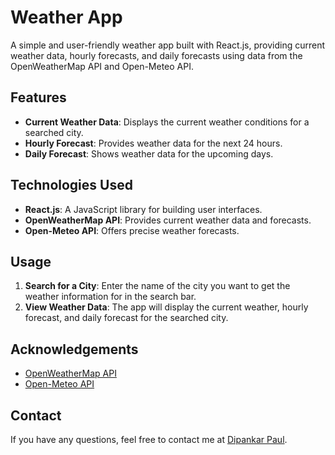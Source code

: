 # Weather App

A simple and user-friendly weather app built with React.js, providing current weather data, hourly forecasts, and daily forecasts using data from the OpenWeatherMap API and Open-Meteo API.

## Features

- **Current Weather Data**: Displays the current weather conditions for a searched city.
- **Hourly Forecast**: Provides weather data for the next 24 hours.
- **Daily Forecast**: Shows weather data for the upcoming days.

## Technologies Used

- **React.js**: A JavaScript library for building user interfaces.
- **OpenWeatherMap API**: Provides current weather data and forecasts.
- **Open-Meteo API**: Offers precise weather forecasts.

## Usage

1. **Search for a City**: Enter the name of the city you want to get the weather information for in the search bar.
2. **View Weather Data**: The app will display the current weather, hourly forecast, and daily forecast for the searched city.

## Acknowledgements

- [OpenWeatherMap API](https://openweathermap.org/api)
- [Open-Meteo API](https://open-meteo.com/)

## Contact

If you have any questions, feel free to contact me at [Dipankar Paul](https://www.linkedin.com/in/iamdipankarpaul/).
